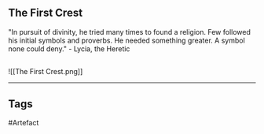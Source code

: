## The First Crest
"In pursuit of divinity, he tried many times to found a religion. Few followed his
initial symbols and proverbs. He needed something greater. A symbol none could
deny." - Lycia, the Heretic
## 
![[The First Crest.png]]

---
## Tags
#Artefact